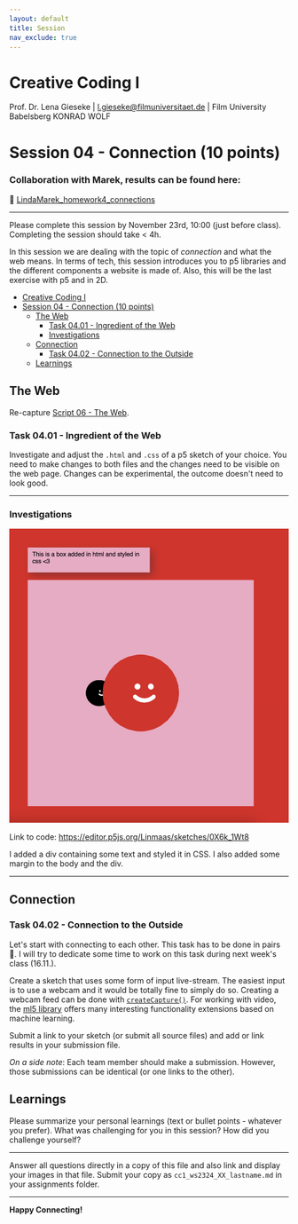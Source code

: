 ```yaml
---
layout: default
title: Session
nav_exclude: true
---
```



# Creative Coding I

Prof. Dr. Lena Gieseke \| l.gieseke@filmuniversitaet.de  \| Film University Babelsberg KONRAD WOLF
  


# Session 04 - Connection (10 points)

### Collaboration with Marek, results can be found here:
💞 [LindaMarek_homework4_connections](..%2F..%2Fplichta%2F04%2FLindaMarek_homework4_connections)

---
Please complete this session by November 23rd, 10:00 (just before class). Completing the session should take < 4h.  

In this session we are dealing with the topic of *connection* and what the web means. In terms of tech, this session introduces you to p5 libraries and the different components a website is made of. Also, this will be the last exercise with p5 and in 2D. 

- [Creative Coding I](#creative-coding-i)
- [Session 04 - Connection (10 points)](#session-04---connection-10-points)
  - [The Web](#the-web)
    - [Task 04.01 - Ingredient of the Web](#task-0401---ingredient-of-the-web)
    - [Investigations](#investigations)
  - [Connection](#connection)
    - [Task 04.02 - Connection to the Outside](#task-0402---connection-to-the-outside)
  - [Learnings](#learnings)


## The Web 

Re-capture [Script 06 - The Web](../../02_scripts/cc1_ws2324_06_web_script.md).

### Task 04.01 - Ingredient of the Web

Investigate and adjust the `.html` and `.css` of a p5 sketch of your choice. You need to make changes to both files and the changes need to be visible on the web page. Changes can be experimental, the outcome doesn't need to look good.

---
### Investigations

![Screenshot](image.png)

Link to code: 
https://editor.p5js.org/Linmaas/sketches/0X6k_1Wt8

I added a div containing some text and styled it in CSS. I also added some margin to the body and the div.

---

## Connection

### Task 04.02 - Connection to the Outside

Let's start with connecting to each other. This task has to be done in pairs 🥳. I will try to dedicate some time to work on this task during next week's class (16.11.).

Create a sketch that uses some form of input live-stream. The easiest input is to use a webcam and it would be totally fine to simply do so. Creating a webcam feed can be done with [`createCapture()`](https://p5js.org/reference/#/p5/createCapture). For working with video, the [ml5 library](https://learn.ml5js.org/#/tutorials/hello-ml5) offers many interesting functionality extensions based on machine learning.

Submit a link to your sketch (or submit all source files) and add or link results in your submission file.

*On a side note*: Each team member should make a submission. However, those submissions can be identical (or one links to the other).

## Learnings

Please summarize your personal learnings (text or bullet points - whatever you prefer). What was challenging for you in this session? How did you challenge yourself?


---

Answer all questions directly in a copy of this file and also link and display your images in that file. Submit your copy as `cc1_ws2324_XX_lastname.md` in your assignments folder.

---


**Happy Connecting!**
